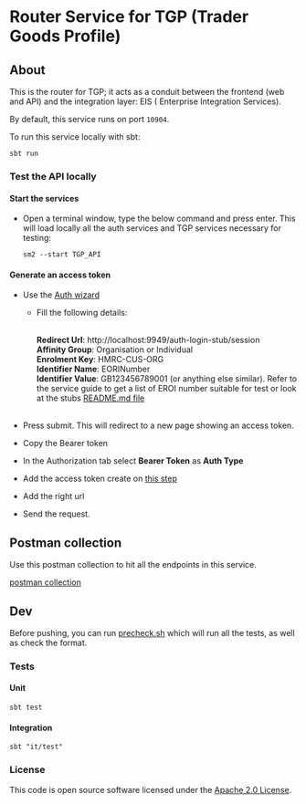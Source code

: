 
# Router Service for TGP (Trader Goods Profile)

## About

This is the router for TGP; it acts as a conduit between the frontend (web and API) and the integration layer: EIS (
Enterprise Integration Services).

By default, this service runs on port `10904`.

To run this service locally with sbt:

``` 
sbt run
```

### Test the API locally

#### Start the services
* Open a terminal window, type the below command and press enter. This will load locally all the auth services and TGP services necessary for testing:

    ```
    sm2 --start TGP_API
    ```

#### Generate an access token
* Use the [Auth wizard](http://localhost:9949/auth-login-stub/gg-sign-in)
    * Fill the following details:
      <br><br>

      **Redirect Url**: http://localhost:9949/auth-login-stub/session <br>
      **Affinity Group**: Organisation or Individual<br>
      **Enrolment Key**: HMRC-CUS-ORG <br>
      **Identifier Name**: EORINumber <br>
      **Identifier Value**: GB123456789001 (or anything else similar). Refer to the service guide to get a list of EROI
      number suitable for test or look at the stubs [README.md file](https://github.com/hmrc/trader-goods-profiles-stubs/blob/main/README.md)
      <br><br>
* Press submit. This will redirect to a new page showing an access token.
* Copy the Bearer token

* In the Authorization tab select **Bearer Token** as **Auth Type**
* Add the access token create on [this step](#generate-an-access-token)
* Add the right url
* Send the request.

## Postman collection

Use this postman collection to hit all the endpoints in this service.

[postman collection](TGP_Router.postman_collection.json)


## Dev

Before pushing, you can run [precheck.sh](./precheck.sh) which will run all the tests, as well as check the format.

### Tests

#### Unit

```
sbt test
```

#### Integration

``` 
sbt "it/test"
```

### License

This code is open source software licensed under the [Apache 2.0 License]("http://www.apache.org/licenses/LICENSE-2.0.html").